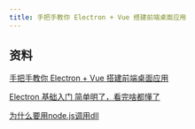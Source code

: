 ```yaml
---
title: 手把手教你 Electron + Vue 搭建前端桌面应用
---
```


## 资料
[手把手教你 Electron + Vue 搭建前端桌面应用](https://zhuanlan.zhihu.com/p/388415620)

[Electron 基础入门 简单明了，看完啥都懂了](https://blog.csdn.net/qq_39235055/article/details/111995373)

[为什么要用node.js调用dll](/back-end/Node/tips-02.html)